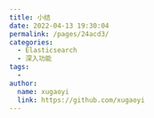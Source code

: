```yaml
---
title: 小结
date: 2022-04-13 19:30:04
permalink: /pages/24acd3/
categories:
  - Elasticsearch
  - 深入功能
tags:
  - 
author: 
  name: xugaoyi
  link: https://github.com/xugaoyi
---
```


